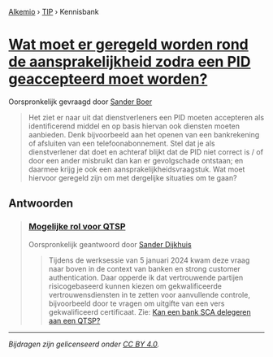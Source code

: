 [Alkemio](https://welcome.alkem.io/) › [TIP](https://alkem.io/tip/dashboard) › Kennisbank
# [Wat moet er geregeld worden rond de aansprakelijkheid zodra een PID geaccepteerd moet worden?](https://alkem.io/tip/collaboration/watmoetergeregeld-7715)
Oorspronkelijk gevraagd door [Sander Boer](https://alkem.io/user/sander-boer-499)
>Het ziet er naar uit dat dienstverleners een PID moeten accepteren als identificerend middel en op basis hiervan ook diensten moeten aanbieden. Denk bijvoorbeeld aan het openen van een bankrekening of afsluiten van een telefoonabonnement. Stel dat je als dienstverlener dat doet en achteraf blijkt dat de PID niet correct is / of door een ander misbruikt dan kan er gevolgschade ontstaan; en daarmee krijg je ook een aansprakelijkheidsvraagstuk. Wat moet hiervoor geregeld zijn om met dergelijke situaties om te gaan?
## Antwoorden
>### [Mogelijke rol voor QTSP](https://alkem.io/tip/collaboration/watmoetergeregeld-7715/posts/mogelijkerolvoorq-9971)
>Oorspronkelijk geantwoord door [Sander Dijkhuis](https://alkem.io/tip/collaboration/watmoetergeregeld-7715/posts/mogelijkerolvoorq-9971)
>>Tijdens de werksessie van 5 januari 2024 kwam deze vraag naar boven in de context van banken en strong customer authentication. Daar opperde ik dat vertrouwende partijen risicogebaseerd kunnen kiezen om gekwalificeerde vertrouwensdiensten in te zetten voor aanvullende controle, bijvoorbeeld door te vragen om uitgifte van een vers gekwalificeerd certificaat. Zie: [Kan een bank SCA delegeren aan een QTSP?](https://alkem.io/tip/collaboration/kaneenbankscadel-5381)
* * *
_Bijdragen zijn gelicenseerd onder [CC BY 4.0](https://creativecommons.org/licenses/by/4.0/deed.nl)._
